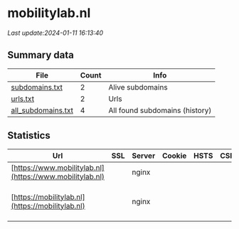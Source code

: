 # mobilitylab.nl
*Last update:2024-01-11 16:13:40*
## Summary data
| File       | Count | Info |
|------------|-------|------|
|[subdomains.txt](/data/mobilitylab/subdomains.txt)|2|Alive subdomains|
|[urls.txt](/data/mobilitylab/urls.txt)|2|Urls|
|[all_subdomains.txt](/data/mobilitylab/all_subdomains.txt)|4|All found subdomains (history)|
## Statistics
| Url | SSL | Server | Cookie | HSTS | CSP | XFO | XXP | RP | Tech |
|------------|-------|------|------|------|------|------|------|------|------|
|[https://www.mobilitylab.nl](https://www.mobilitylab.nl)| |nginx| | | | | |:white_check_mark: |Nginx|
|[https://mobilitylab.nl](https://mobilitylab.nl)| |nginx| | | | | |:white_check_mark: |MySQL Nginx PHP Site...|